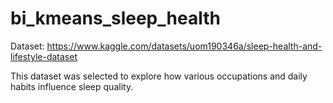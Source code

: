 # bi_kmeans_sleep_health

Dataset: https://www.kaggle.com/datasets/uom190346a/sleep-health-and-lifestyle-dataset

This dataset was selected to explore how various occupations and daily habits influence sleep quality.
